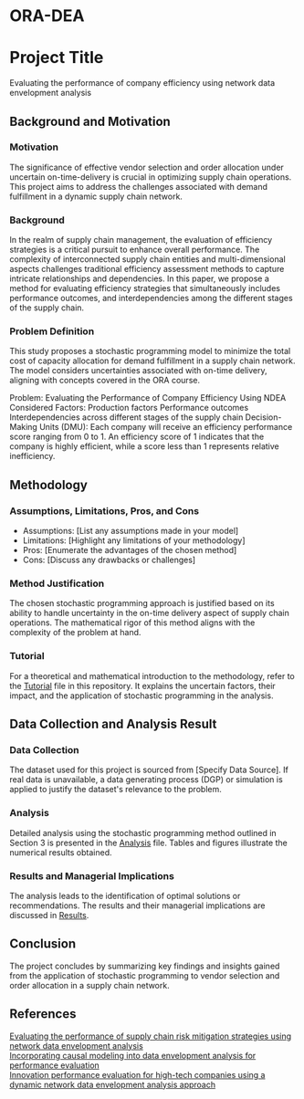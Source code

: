 # ORA-DEA

# Project Title
Evaluating the performance of company efficiency using network data envelopment analysis

## Background and Motivation

### Motivation
The significance of effective vendor selection and order allocation under uncertain on-time-delivery is crucial in optimizing supply chain operations. This project aims to address the challenges associated with demand fulfillment in a dynamic supply chain network.

### Background
In the realm of supply chain management, the evaluation of efficiency strategies is a critical pursuit to enhance overall performance. 
The complexity of interconnected supply chain entities and multi-dimensional aspects challenges traditional efficiency assessment methods to capture intricate relationships and dependencies.
In this paper, we propose a method for evaluating efficiency strategies that simultaneously includes performance outcomes, and interdependencies among the different stages of the supply chain. 

### Problem Definition
This study proposes a stochastic programming model to minimize the total cost of capacity allocation for demand fulfillment in a supply chain network. The model considers uncertainties associated with on-time delivery, aligning with concepts covered in the ORA course.

Problem:
Evaluating the Performance of Company Efficiency Using NDEA
Considered Factors:
Production factors
Performance outcomes
Interdependencies across different stages of the supply chain
Decision-Making Units (DMU):
Each company will receive an efficiency performance score ranging from 0 to 1.
An efficiency score of 1 indicates that the company is highly efficient, while a score less than 1 represents relative inefficiency.


## Methodology

### Assumptions, Limitations, Pros, and Cons
- Assumptions: [List any assumptions made in your model]
- Limitations: [Highlight any limitations of your methodology]
- Pros: [Enumerate the advantages of the chosen method]
- Cons: [Discuss any drawbacks or challenges]

### Method Justification
The chosen stochastic programming approach is justified based on its ability to handle uncertainty in the on-time delivery aspect of supply chain operations. The mathematical rigor of this method aligns with the complexity of the problem at hand.

### Tutorial
For a theoretical and mathematical introduction to the methodology, refer to the [Tutorial](./tutorial.md) file in this repository. It explains the uncertain factors, their impact, and the application of stochastic programming in the analysis.

## Data Collection and Analysis Result

### Data Collection
The dataset used for this project is sourced from [Specify Data Source]. If real data is unavailable, a data generating process (DGP) or simulation is applied to justify the dataset's relevance to the problem.

### Analysis
Detailed analysis using the stochastic programming method outlined in Section 3 is presented in the [Analysis](./analysis.md) file. Tables and figures illustrate the numerical results obtained.

### Results and Managerial Implications
The analysis leads to the identification of optimal solutions or recommendations. The results and their managerial implications are discussed in [Results](./results.md).

## Conclusion
The project concludes by summarizing key findings and insights gained from the application of stochastic programming to vendor selection and order allocation in a supply chain network. 

## References
[Evaluating the performance of supply chain risk mitigation strategies using network data envelopment analysis](https://www.sciencedirect.com/science/article/pii/S0377221722002235) \
[Incorporating causal modeling into data envelopment analysis for performance evaluation](https://link.springer.com/article/10.1007/s10479-023-05486-0) \
[Innovation performance evaluation for high-tech companies using a dynamic network data envelopment analysis approach](https://www.sciencedirect.com/science/article/abs/pii/S0377221720308870)
